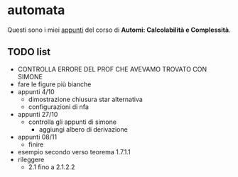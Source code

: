 # automata

Questi sono i miei [appunti](<https://raw.githubusercontent.com/ph-notes/automata/main/src/Automi: Calcolabilità e Complessità.pdf>) del corso di **Automi: Calcolabilità e Complessità**.

## TODO list

- CONTROLLA ERRORE DEL PROF CHE AVEVAMO TROVATO CON SIMONE
- fare le figure più bianche
- appunti 4/10
    - dimostrazione chiusura star alternativa
    - configurazioni di nfa
- appunti 27/10
    - controlla gli appunti di simone
        - aggiungi albero di derivazione
- appunti 08/11
    - finire
- esempio secondo verso teorema 1.7.1.1
- rileggere
    - 2.1 fino a 2.1.2.2

